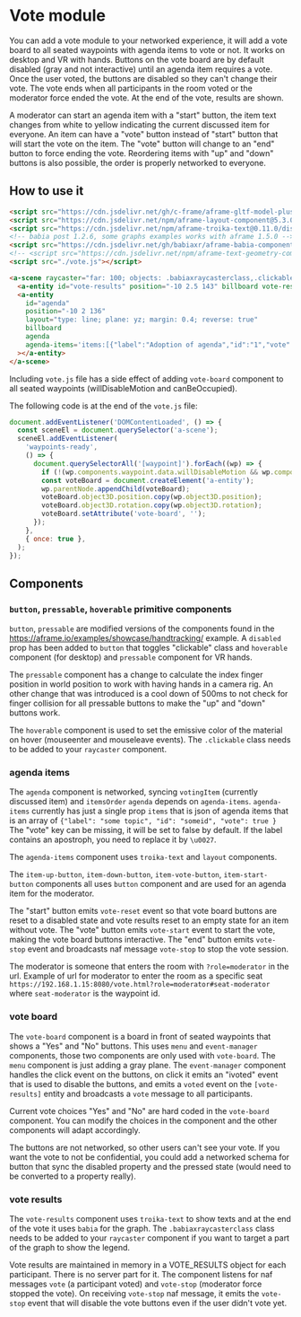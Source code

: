 # Vote module

You can add a vote module to your networked experience, it will add a vote board to all seated waypoints with agenda items to vote or not.
It works on desktop and VR with hands.
Buttons on the vote board are by default disabled (gray and not interactive) until an agenda item requires a vote. Once the user voted, the buttons are disabled so they can't change their vote.
The vote ends when all participants in the room voted or the moderator force ended the vote.
At the end of the vote, results are shown.

A moderator can start an agenda item with a "start" button, the item text changes from white to yellow indicating the current discussed item for everyone.
An item can have a "vote" button instead of "start" button that will start the vote on the item. The "vote" button will change to an "end" button to force ending the vote.
Reordering items with "up" and "down" buttons is also possible, the order is properly networked to everyone.

## How to use it

```html
<script src="https://cdn.jsdelivr.net/gh/c-frame/aframe-gltf-model-plus@b323718/dist/gltf-model-plus.min.js"></script>
<script src="https://cdn.jsdelivr.net/npm/aframe-layout-component@5.3.0/dist/aframe-layout-component.min.js"></script>
<script src="https://cdn.jsdelivr.net/npm/aframe-troika-text@0.11.0/dist/aframe-troika-text.min.js"></script>
<!-- babia post 1.2.6, some graphs examples works with aframe 1.5.0 -->
<script src="https://cdn.jsdelivr.net/gh/babiaxr/aframe-babia-components@c5a5ec8/dist/aframe-babia-components.min.js"></script>
<!-- <script src="https://cdn.jsdelivr.net/npm/aframe-text-geometry-component@0.5.2/dist/aframe-text-geometry-component.min.js"></script> -->
<script src="./vote.js"></script>

<a-scene raycaster="far: 100; objects: .babiaxraycasterclass,.clickable">
  <a-entity id="vote-results" position="-10 2.5 143" billboard vote-results></a-entity>
  <a-entity
    id="agenda"
    position="-10 2 136"
    layout="type: line; plane: yz; margin: 0.4; reverse: true"
    billboard
    agenda
    agenda-items='items:[{"label":"Adoption of agenda","id":"1","vote":true},{"label":"Chair\u0027s announcements","id":"2"},{"label":"Adoption of minutes","id":"3","vote":true},{"label":"Vote on Pilot Projects and Preparatory Actions (PPPAs)","id":"4","vote":true},{"label":"Amending Directive 2013/34/EU","id":"5"}]'
  ></a-entity>
</a-scene>
```

Including `vote.js` file has a side effect of adding `vote-board` component to all seated waypoints (willDisableMotion and canBeOccupied).

The following code is at the end of the `vote.js` file:

```js
document.addEventListener('DOMContentLoaded', () => {
  const sceneEl = document.querySelector('a-scene');
  sceneEl.addEventListener(
    'waypoints-ready',
    () => {
      document.querySelectorAll('[waypoint]').forEach((wp) => {
        if (!(wp.components.waypoint.data.willDisableMotion && wp.components.waypoint.data.canBeOccupied)) return;
        const voteBoard = document.createElement('a-entity');
        wp.parentNode.appendChild(voteBoard);
        voteBoard.object3D.position.copy(wp.object3D.position);
        voteBoard.object3D.rotation.copy(wp.object3D.rotation);
        voteBoard.setAttribute('vote-board', '');
      });
    },
    { once: true },
  );
});
```

## Components

### `button`, `pressable`, `hoverable` primitive components

`button`, `pressable` are modified versions of the components found in the https://aframe.io/examples/showcase/handtracking/ example.
A `disabled` prop has been added to `button` that toggles "clickable" class and `hoverable` component (for desktop) and `pressable` component for VR hands.

The `pressable` component has a change to calculate the index finger position in world position to work with having hands in a camera rig.
An other change that was introduced is a cool down of 500ms to not check for finger collision for all pressable buttons to make the "up" and "down" buttons work.

The `hoverable` component is used to set the emissive color of the material on hover (mouseenter and mouseleave events).
The `.clickable` class needs to be added to your `raycaster` component.

### agenda items

The `agenda` component is networked, syncing `votingItem` (currently discussed item) and `itemsOrder`
`agenda` depends on `agenda-items`.
`agenda-items` currently has just a single prop `items` that is json of agenda items that is an array of
`{"label": "some topic", "id": "someid", "vote": true }`
The "vote" key can be missing, it will be set to false by default.
If the label contains an apostroph, you need to replace it by `\u0027`.

The `agenda-items` component uses `troika-text` and `layout` components.

The `item-up-button`, `item-down-button`, `item-vote-button`, `item-start-button` components all uses `button` component and are used for an agenda item for the moderator.

The "start" button emits `vote-reset` event so that vote board buttons are reset to a disabled state and vote results reset to an empty state for an item without vote.
The "vote" button emits `vote-start` event to start the vote, making the vote board buttons interactive.
The "end" button emits `vote-stop` event and broadcasts naf message `vote-stop` to stop the vote session.

The moderator is someone that enters the room with `?role=moderator` in the url.
Example of url for moderator to enter the room as a specific seat
`https://192.168.1.15:8080/vote.html?role=moderator#seat-moderator` where `seat-moderator` is the waypoint id.

### vote board

The `vote-board` component is a board in front of seated waypoints that shows a "Yes" and "No" buttons.
This uses `menu` and `event-manager` components, those two components are only used with `vote-board`.
The `menu` component is just adding a gray plane.
The `event-manager` component handles the click event on the buttons, on click it emits an "ivoted" event that is used to disable the buttons, and emits a `voted` event on the `[vote-results]` entity and broadcasts a `vote` message to all participants.

Current vote choices "Yes" and "No" are hard coded in the `vote-board` component. You can modify the choices in the component and the other components will adapt accordingly.

The buttons are not networked, so other users can't see your vote. If you want the vote to not be confidential, you could add a networked schema for button
that sync the disabled property and the pressed state (would need to be converted to a property really).

### vote results

The `vote-results` component uses `troika-text` to show texts and at the end of the vote it uses `babia` for the graph.
The `.babiaxraycasterclass` class needs to be added to your `raycaster` component if you want to target a part of the graph to show the legend.

Vote results are maintained in memory in a VOTE_RESULTS object for each participant. There is no server part for it.
The component listens for naf messages `vote` (a participant voted) and `vote-stop` (moderator force stopped the vote). On receiving `vote-stop` naf message, it emits the `vote-stop` event that will disable the vote buttons even if the user didn't vote yet.
